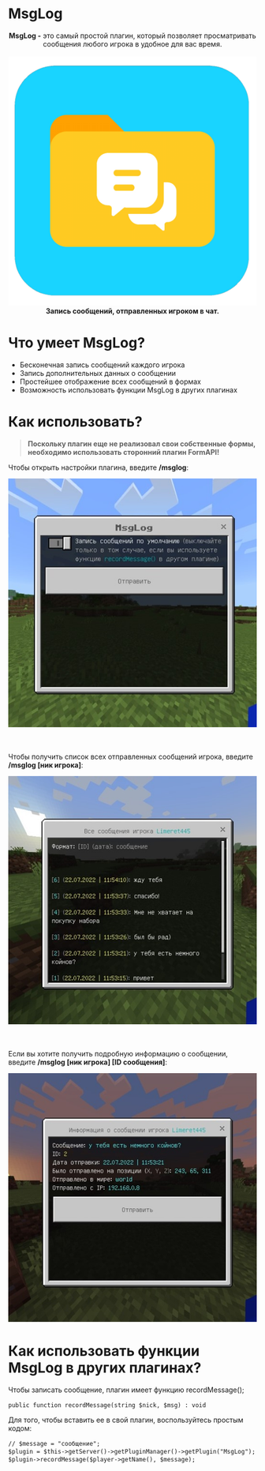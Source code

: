 # MsgLog
<p align =  "center">
<b>MsgLog -</b> это самый простой плагин, который позволяет просматривать сообщения любого игрока в удобное для вас время.<br>
<br>
<a href="https://github.com/CL4M1N3/ChatLog"><img src="https://github.com/cl4m1n3/MsgLog/blob/RedCoreMCPE/decorations/icon.png"></img></a><br>
<b>Запись сообщений, отправленных игроком в чат.</b>
</p>

# Что умеет MsgLog?

<ul>
<li>Бесконечная запись сообщений каждого игрока</li>
<li>Запись дополнительных данных о сообщении</li>
<li>Простейшее отображение всех сообщений в формах</li>
<li>Возможность использовать функции MsgLog в других плагинах</li>
</ul>

# Как использовать?

> **Поскольку плагин еще не реализовал свои собственные формы, необходимо использовать сторонний плагин FormAPI!**

Чтобы открыть настройки плагина, введите <b>/msglog</b>:
<p align =  "center">
<a href="https://github.com/CL4M1N3/MsgLog"><img src="https://github.com/cl4m1n3/MsgLog/blob/RedCoreMCPE/decorations/img_1.jpg"></img></a><br>
</p>
<br>
<br>
Чтобы получить список всех отправленных сообщений игрока, введите <b>/msglog [ник игрока]</b>:
<p align =  "center">
<a href="https://github.com/CL4M1N3/MsgLog"><img src="https://github.com/cl4m1n3/MsgLog/blob/RedCoreMCPE/decorations/img_2.jpg"></img></a><br>
</p>
<br>
<br>
Если вы хотите получить подробную информацию о сообщении, введите <b>/msglog [ник игрока] [ID сообщения]</b>:
<p align =  "center">
<a href="https://github.com/CL4M1N3/MsgLog"><img src="https://github.com/cl4m1n3/MsgLog/blob/RedCoreMCPE/decorations/img_3.jpg"></img></a><br>
</p>

# Как использовать функции MsgLog в других плагинах?

Чтобы записать сообщение, плагин имеет функцию recordMessage(); 
```
public function recordMessage(string $nick, $msg) : void
```
Для того, чтобы вставить ее в свой плагин, воспользуйтесь простым кодом:
```
// $message = "сообщение";
$plugin = $this->getServer()->getPluginManager()->getPlugin("MsgLog");
$plugin->recordMessage($player->getName(), $message);
```
